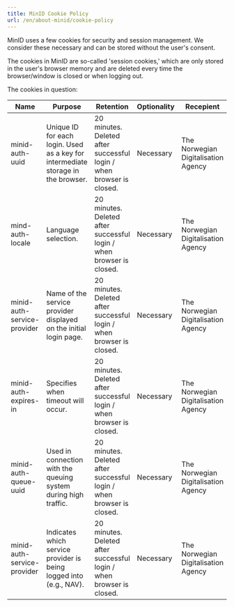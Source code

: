 ```yaml
---
title: MinID Cookie Policy
url: /en/about-minid/cookie-policy
---
```


MinID uses a few cookies for security and session management. We consider these necessary and can be stored without the user's consent.

The cookies in MinID are so-called 'session cookies,' which are only stored in the user's browser memory and are deleted every time the browser/window is closed or when logging out.

The cookies in question:

| Name | Purpose | Retention | Optionality | Recepient |
| ---- | ------ | ------------------------------------ | ---------- | -------- |
| minid-auth-uuid | Unique ID for each login. Used as a key for intermediate storage in the browser. | 20 minutes. Deleted after successful login / when browser is closed. | Necessary | The Norwegian Digitalisation Agency |
| mind-auth-locale | Language selection. | 20 minutes. Deleted after successful login / when browser is closed. | Necessary | The Norwegian Digitalisation Agency |
| minid-auth-service-provider | Name of the service provider displayed on the initial login page. | 20 minutes. Deleted after successful login / when browser is closed. | Necessary | The Norwegian Digitalisation Agency |
| minid-auth-expires-in | Specifies when timeout will occur.  | 20 minutes. Deleted after successful login / when browser is closed. | Necessary | The Norwegian Digitalisation Agency |
| minid-auth-queue-uuid | Used in connection with the queuing system during high traffic. | 20 minutes. Deleted after successful login / when browser is closed. | Necessary | The Norwegian Digitalisation Agency |
| minid-auth-service-provider | Indicates which service provider is being logged into (e.g., NAV). | 20 minutes. Deleted after successful login / when browser is closed. | Necessary | The Norwegian Digitalisation Agency |

